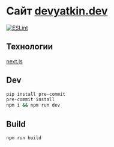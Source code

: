 # Сайт [devyatkin.dev](https://devyatkin.dev)

[![ESLint](https://github.com/devalv/website/actions/workflows/lint.yml/badge.svg)](https://github.com/devalv/website/actions/workflows/lint.yml)

## Технологии

[next.js](https://nextjs.org/)

## Dev

```bash
pip install pre-commit
pre-commit install
npm i && npm run dev
```

## Build

```bash
npm run build
```
